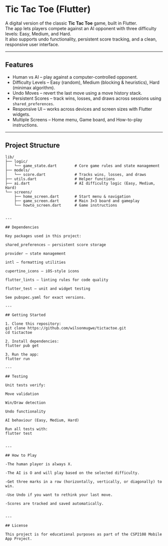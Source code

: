 # Tic Tac Toe (Flutter)

A digital version of the classic **Tic Tac Toe** game, built in Flutter.  
The app lets players compete against an AI opponent with three difficulty levels: Easy, Medium, and Hard.  
It also supports undo functionality, persistent score tracking, and a clean, responsive user interface.

---

## Features
- Human vs AI – play against a computer-controlled opponent.
- Difficulty Levels – Easy (random), Medium (blocking & heuristics), Hard (minimax algorithm).
- Undo Moves – revert the last move using a move history stack.
- Persistent Scores – track wins, losses, and draws across sessions using `shared_preferences`.
- Responsive UI – works across devices and screen sizes with Flutter widgets.
- Multiple Screens – Home menu, Game board, and How-to-play instructions.

---

## Project Structure
```plaintext
lib/
├── logic/
│   └── game_state.dart        # Core game rules and state management
├── models/
│   └── score.dart             # Tracks wins, losses, and draws
├── utils.dart                 # Helper functions
├── ai.dart                    # AI difficulty logic (Easy, Medium, Hard)
└── screens/
    ├── home_screen.dart       # Start menu & navigation
    ├── game_screen.dart       # Main 3×3 board and gameplay
    └── howto_screen.dart      # Game instructions


---

## Dependencies

Key packages used in this project:

shared_preferences – persistent score storage

provider – state management

intl – formatting utilities

cupertino_icons – iOS-style icons

flutter_lints – linting rules for code quality

flutter_test – unit and widget testing

See pubspec.yaml for exact versions.

---

## Getting Started

1. Clone this repository:
git clone https://github.com/wilsonmugwe/tictactoe.git
cd tictactoe

2. Install dependencies:
flutter pub get

3. Run the app:
flutter run

---

## Testing

Unit tests verify:

Move validation

Win/Draw detection

Undo functionality

AI behaviour (Easy, Medium, Hard)

Run all tests with:
flutter test


---

## How to Play

-The human player is always X.

-The AI is O and will play based on the selected difficulty.

-Get three marks in a row (horizontally, vertically, or diagonally) to win.

-Use Undo if you want to rethink your last move.

-Scores are tracked and saved automatically.


---

## License

This project is for educational purposes as part of the CSP2108 Mobile App Project.



